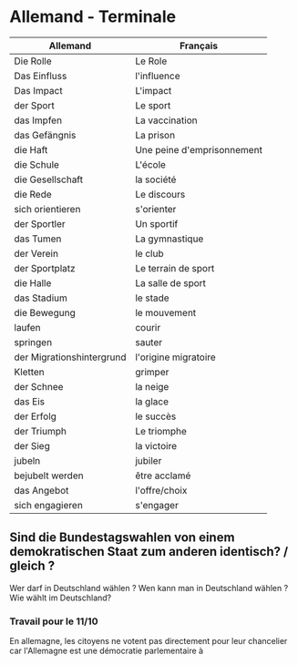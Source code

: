 

# Allemand - Terminale

| Allemand | Français |
| --- | --- |
| Die Rolle | Le Role |
|Das Einfluss | l'influence |
| Das Impact | L'impact |
| der Sport | Le sport |
| das Impfen | La vaccination | 
| das Gefängnis | La prison |
| die Haft | Une peine d'emprisonnement | 
| die Schule | L'école |
|  die Gesellschaft | la société |
| die Rede | Le discours |
| sich orientieren | s'orienter |
| der Sportler | Un sportif |
| das Tumen | La gymnastique |
| der Verein | le club |
| der Sportplatz | Le terrain de sport |
| die Halle | La salle de sport |
| das Stadium | le stade |
| die Bewegung | le mouvement |
| laufen | courir |
| springen | sauter |
| der Migrationshintergrund | l'origine migratoire |
| Kletten | grimper |
| der Schnee | la neige |
| das Eis | la glace |
| der Erfolg | le succès |
| der Triumph | Le triomphe |
| der Sieg | la victoire |
| jubeln | jubiler |
| bejubelt werden | être acclamé |
| das Angebot | l'offre/choix |
| sich engagieren | s'engager |

## Sind die Bundestagswahlen von einem demokratischen Staat zum anderen identisch? / gleich ?

Wer darf in Deutschland wählen ? Wen kann man in Deutschland wählen ? Wie wählt im Deutschland?

### Travail pour le 11/10

En allemagne, les citoyens ne votent pas directement pour leur chancelier car l'Allemagne est une démocratie parlementaire à

<!--stackedit_data:
eyJoaXN0b3J5IjpbLTE1OTYxMzM0NTgsLTQ2NDE5Njk0LDc1Nz
YyMDExMyw4Mzk5NjY5ODEsMzMzODc4NDY4LDUyOTg0NDczNCwt
MTc1MzUxODEyOCwtMTkwMDc0MTYyNF19
-->